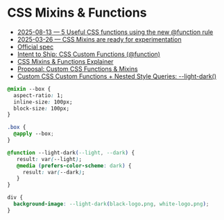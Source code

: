 # CSS Mixins & Functions

- [2025-08-13 — 5 Useful CSS functions using the new @function rule](https://una.im/5-css-functions/)
- [2025-03-26 — CSS Mixins are ready for experimentation](https://nerdy.dev/css-mixins-ready-for-experimentation)
- [Official spec](https://drafts.csswg.org/css-mixins/)
- [Intent to Ship: CSS Custom Functions (@function)](https://groups.google.com/a/chromium.org/g/blink-dev/c/bvi4D7eD7wI/m/djYVLu6OAwAJ)
- [CSS Mixins & Functions Explainer](https://css.oddbird.net/sasslike/mixins-functions/)
- [Proposal: Custom CSS Functions & Mixins](https://github.com/w3c/csswg-drafts/labels/css-mixins)
- [Custom CSS Custom Functions + Nested Style Queries: --light-dark()](https://codepen.io/bramus/pen/xbxGOdw)

```css
@mixin --box {
  aspect-ratio: 1;
  inline-size: 100px;
  block-size: 100px;
}

.box {
  @apply --box;
}
```


```css
@function --light-dark(--light, --dark) {
   result: var(--light);
   @media (prefers-color-scheme: dark) {
     result: var(--dark);
   }
}

div {
  background-image: --light-dark(black-logo.png, white-logo.png);
}
```
